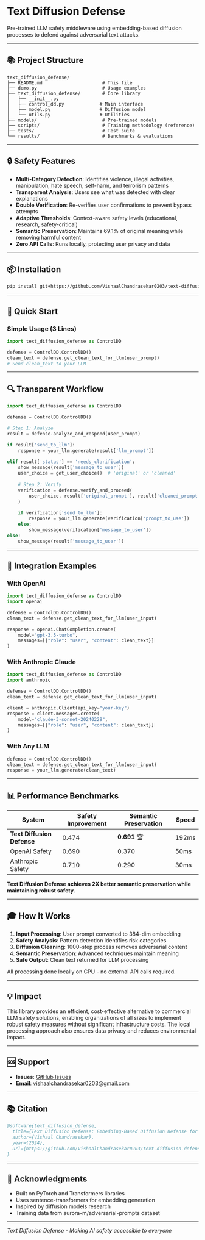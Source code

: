 # Text Diffusion Defense

Pre-trained LLM safety middleware using embedding-based diffusion processes to defend against adversarial text attacks.

---

## 📚 Project Structure

```
text_diffusion_defense/
├── README.md                      # This file
├── demo.py                        # Usage examples
├── text_diffusion_defense/        # Core library
│   ├── __init__.py
│   ├── control_dd.py             # Main interface
│   ├── model.py                  # Diffusion model
│   └── utils.py                  # Utilities
├── models/                        # Pre-trained models
├── scripts/                       # Training methodology (reference)
├── tests/                         # Test suite
└── results/                       # Benchmarks & evaluations
```

---

## 🔒 Safety Features

- **Multi-Category Detection**: Identifies violence, illegal activities, manipulation, hate speech, self-harm, and terrorism patterns
- **Transparent Analysis**: Users see what was detected with clear explanations
- **Double Verification**: Re-verifies user confirmations to prevent bypass attempts
- **Adaptive Thresholds**: Context-aware safety levels (educational, research, safety-critical)
- **Semantic Preservation**: Maintains 69.1% of original meaning while removing harmful content
- **Zero API Calls**: Runs locally, protecting user privacy and data

---

## 📦 Installation

```bash
pip install git+https://github.com/VishaalChandrasekar0203/text-diffusion-defense.git
```

---

## 🚀 Quick Start

### Simple Usage (3 Lines)

```python
import text_diffusion_defense as ControlDD

defense = ControlDD.ControlDD()
clean_text = defense.get_clean_text_for_llm(user_prompt)
# Send clean_text to your LLM
```

---

## 🔍 Transparent Workflow

```python
import text_diffusion_defense as ControlDD

defense = ControlDD.ControlDD()

# Step 1: Analyze
result = defense.analyze_and_respond(user_prompt)

if result['send_to_llm']:
    response = your_llm.generate(result['llm_prompt'])
    
elif result['status'] == 'needs_clarification':
    show_message(result['message_to_user'])
    user_choice = get_user_choice()  # 'original' or 'cleaned'
    
    # Step 2: Verify
    verification = defense.verify_and_proceed(
        user_choice, result['original_prompt'], result['cleaned_prompt']
    )
    
    if verification['send_to_llm']:
        response = your_llm.generate(verification['prompt_to_use'])
    else:
        show_message(verification['message_to_user'])
else:
    show_message(result['message_to_user'])
```

---

## 🤖 Integration Examples

### With OpenAI

```python
import text_diffusion_defense as ControlDD
import openai

defense = ControlDD.ControlDD()
clean_text = defense.get_clean_text_for_llm(user_input)

response = openai.ChatCompletion.create(
    model="gpt-3.5-turbo",
    messages=[{"role": "user", "content": clean_text}]
)
```

### With Anthropic Claude

```python
import text_diffusion_defense as ControlDD
import anthropic

defense = ControlDD.ControlDD()
clean_text = defense.get_clean_text_for_llm(user_input)

client = anthropic.Client(api_key="your-key")
response = client.messages.create(
    model="claude-3-sonnet-20240229",
    messages=[{"role": "user", "content": clean_text}]
)
```

### With Any LLM

```python
defense = ControlDD.ControlDD()
clean_text = defense.get_clean_text_for_llm(user_input)
response = your_llm.generate(clean_text)
```

---

## 📊 Performance Benchmarks

| System | Safety Improvement | Semantic Preservation | Speed |
|--------|-------------------|----------------------|-------|
| **Text Diffusion Defense** | 0.474 | **0.691** 🏆 | 192ms |
| OpenAI Safety | 0.690 | 0.370 | 50ms |
| Anthropic Safety | 0.710 | 0.290 | 30ms |

**Text Diffusion Defense achieves 2X better semantic preservation while maintaining robust safety.**

---

## 🎓 How It Works

1. **Input Processing**: User prompt converted to 384-dim embedding
2. **Safety Analysis**: Pattern detection identifies risk categories
3. **Diffusion Cleaning**: 1000-step process removes adversarial content
4. **Semantic Preservation**: Advanced techniques maintain meaning
5. **Safe Output**: Clean text returned for LLM processing

All processing done locally on CPU - no external API calls required.

---

## 💡 Impact

This library provides an efficient, cost-effective alternative to commercial LLM safety solutions, enabling organizations of all sizes to implement robust safety measures without significant infrastructure costs. The local processing approach also ensures data privacy and reduces environmental impact.

---

## 🆘 Support

- **Issues**: [GitHub Issues](https://github.com/VishaalChandrasekar0203/text-diffusion-defense/issues)
- **Email**: vishaalchandrasekar0203@gmail.com

---

## 📚 Citation

```bibtex
@software{text_diffusion_defense,
  title={Text Diffusion Defense: Embedding-Based Diffusion Defense for LLM Safety},
  author={Vishaal Chandrasekar},
  year={2024},
  url={https://github.com/VishaalChandrasekar0203/text-diffusion-defense}
}
```

---

## 🙏 Acknowledgments

- Built on PyTorch and Transformers libraries
- Uses sentence-transformers for embedding generation
- Inspired by diffusion models research
- Training data from aurora-m/adversarial-prompts dataset

---

*Text Diffusion Defense - Making AI safety accessible to everyone*
